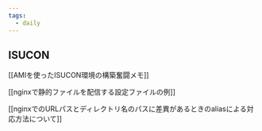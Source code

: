 ```yaml
---
tags:
  - daily
---
```


## ISUCON
[[AMIを使ったISUCON環境の構築奮闘メモ]]

[[nginxで静的ファイルを配信する設定ファイルの例]]

[[nginxでのURLパスとディレクトリ名のパスに差異があるときのaliasによる対応方法について]]